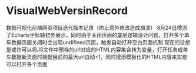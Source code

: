 # VisualWebVersinRecord
数据可视化前端网页项目迭代版本记录（防止意外修改造成崩溃）
8月24日增添了Echarts坐标轴初步展示，同时由于关闭页面的底层逻辑设计问题，打开多个单车数据页面关闭时会出现undifined页面，触发自动打开空白页面机制
现在的设想是或许可以将JS文件中预存的url对应的HTML内容集合转为变量，打开任务或单车数据新页面时根据目前的最大url自动+1，同时增添模板化的HTML内容来实现可以打开多个页面
